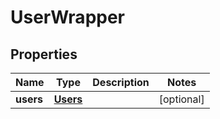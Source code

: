 # UserWrapper

## Properties
Name | Type | Description | Notes
------------ | ------------- | ------------- | -------------
**users** | [**Users**](Users.md) |  |  [optional]

